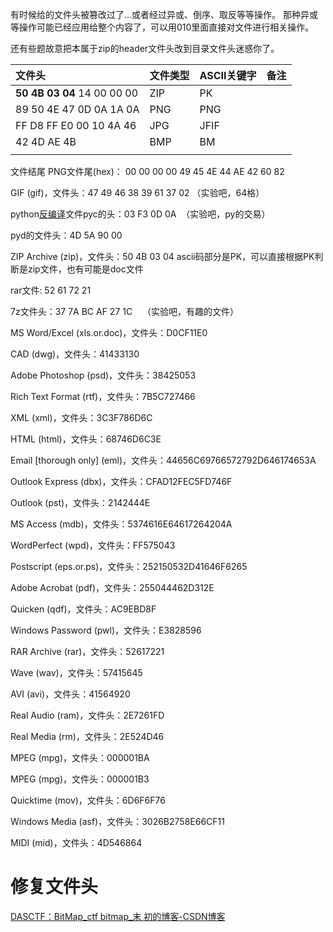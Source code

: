 有时候给的文件头被篡改过了...或者经过异或、倒序、取反等等操作。
那种异或等操作可能已经应用给整个内容了，可以用010里面直接对文件进行相关操作。

还有些题故意把本属于zip的header文件头改到目录文件头迷惑你了。




| 文件头                      | 文件类型 | ASCII关键字 | 备注 |
|:--------------------------- |:-------- |:----------- | ---- |
| **50 4B 03 04** 14 00 00 00 | ZIP      | PK          |      |
| 89 50 4E 47 0D 0A 1A 0A     | PNG      | PNG         |      |
| FF D8 FF E0 00 10 4A 46     | JPG      | JFIF        |      |
| 42 4D AE 4B                 | BMP      | BM          |      |
|                             |          |             |      |

文件结尾
PNG文件尾(hex)： 00 00 00 00 49 45 4E 44 AE 42 60 82


GIF (gif)，文件头：47 49 46 38 39 61 37 02 （实验吧，64格）

python[反编译](https://so.csdn.net/so/search?q=%E5%8F%8D%E7%BC%96%E8%AF%91&spm=1001.2101.3001.7020)文件pyc的头：03 F3 0D 0A  （实验吧，py的交易）

pyd的文件头：4D 5A 90 00

ZIP Archive (zip)，文件头：50 4B 03 04 ascii码部分是PK，可以直接根据PK判断是zip文件，也有可能是doc文件

rar文件: 52 61 72 21

7z文件头：37 7A BC AF 27 1C    （实验吧，有趣的文件）

MS Word/Excel (xls.or.doc)，文件头：D0CF11E0

CAD (dwg)，文件头：41433130

Adobe Photoshop (psd)，文件头：38425053

Rich Text Format (rtf)，文件头：7B5C727466

XML (xml)，文件头：3C3F786D6C

HTML (html)，文件头：68746D6C3E

Email [thorough only] (eml)，文件头：44656C69766572792D646174653A

Outlook Express (dbx)，文件头：CFAD12FEC5FD746F

Outlook (pst)，文件头：2142444E

MS Access (mdb)，文件头：5374616E64617264204A

WordPerfect (wpd)，文件头：FF575043

Postscript (eps.or.ps)，文件头：252150532D41646F6265

Adobe Acrobat (pdf)，文件头：255044462D312E

Quicken (qdf)，文件头：AC9EBD8F

Windows Password (pwl)，文件头：E3828596

RAR Archive (rar)，文件头：52617221

Wave (wav)，文件头：57415645

AVI (avi)，文件头：41564920

Real Audio (ram)，文件头：2E7261FD

Real Media (rm)，文件头：2E524D46

MPEG (mpg)，文件头：000001BA

MPEG (mpg)，文件头：000001B3

Quicktime (mov)，文件头：6D6F6F76

Windows Media (asf)，文件头：3026B2758E66CF11

MIDI (mid)，文件头：4D546864




# 修复文件头

[DASCTF：BitMap_ctf bitmap_末 初的博客-CSDN博客](https://blog.csdn.net/mochu7777777/article/details/120773359)
